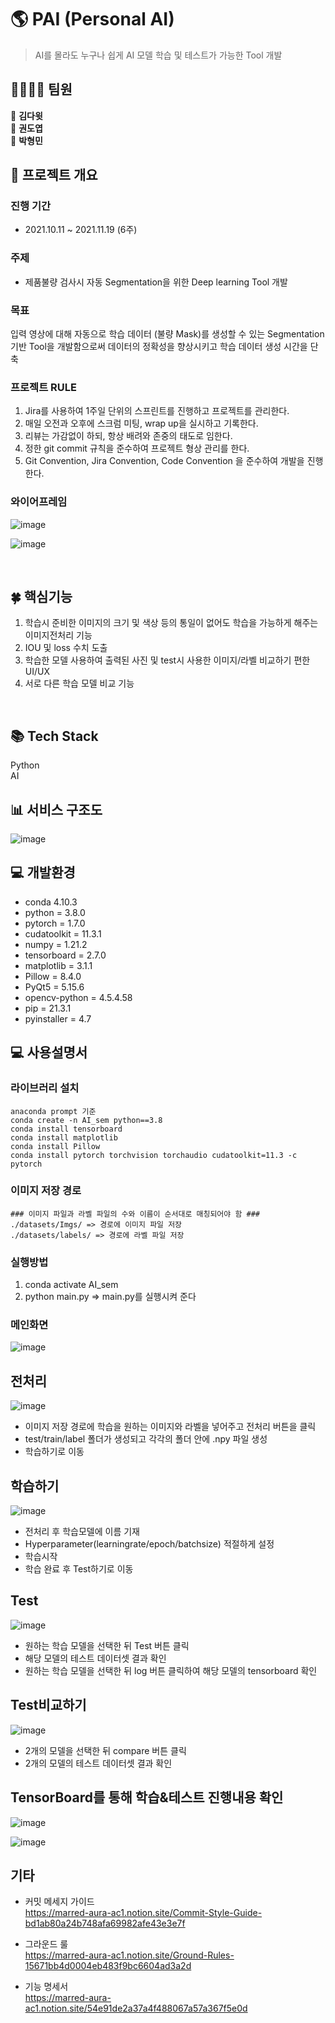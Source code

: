 # 🌎 PAI (Personal AI)


>   AI를 몰라도 누구나 쉽게 AI 모델 학습 및 테스트가 가능한 Tool 개발


## 👨‍👩‍👧‍👦 팀원
 💜 **김다윗**  
 💛 **권도엽**  
 💚 **박형민**  

## 🎥 프로젝트 개요
### 진행 기간
- 2021.10.11 ~ 2021.11.19 (6주)

### 주제
- 제품불량 검사시 자동 Segmentation을 위한 Deep learning Tool 개발

### 목표
입력 영상에 대해 자동으로 학습 데이터 (불량 Mask)를 생성할 수 있는 Segmentation 기반 Tool을 개발함으로써 데이터의 정확성을 향상시키고 학습 데이터 생성 시간을 단축


### 프로젝트 RULE
1. Jira를 사용하여 1주일 단위의 스프린트를 진행하고 프로젝트를 관리한다.
2. 매일 오전과 오후에 스크럼 미팅, wrap up을 실시하고 기록한다.
3. 리뷰는 가감없이 하되, 항상 배려와 존중의 태도로 임한다.
4. 정한 git commit 규칙을 준수하여 프로젝트 형상 관리를 한다.
5. Git Convention, Jira Convention, Code Convention 을 준수하여 개발을 진행한다.


### 와이어프레임
![image](https://lab.ssafy.com/s05-final/S05P31F004/uploads/9ff6eb77dbd8b9c033be747217a7222a/image.png)

![image](/uploads/8b0aebff5deda29a780b96b284f7c6dc/image.png)




<br>

## 🍀 핵심기능
 1) 학습시 준비한 이미지의 크기 및 색상 등의 통일이 없어도 학습을 가능하게 해주는 이미지전처리 기능
 2) IOU 및 loss 수치 도출 
 3) 학습한 모델 사용하여 출력된 사진 및 test시 사용한 이미지/라벨 비교하기 편한 UI/UX  
 4) 서로 다른 학습 모델 비교 기능

<br>

## 📚 Tech Stack
Python  
AI


## 📊 서비스 구조도
![image](/uploads/5dd7bf38d30a8242a5185e9d668ffd80/image.png)




## 💻 개발환경
- conda 4.10.3  
- python = 3.8.0  
- pytorch = 1.7.0  
- cudatoolkit = 11.3.1  
- numpy = 1.21.2  
- tensorboard = 2.7.0  
- matplotlib = 3.1.1  
- Pillow = 8.4.0  
- PyQt5 = 5.15.6  
- opencv-python = 4.5.4.58  
- pip = 21.3.1  
- pyinstaller = 4.7  


## 💻 사용설명서
### 라이브러리 설치
``` 
anaconda prompt 기준
conda create -n AI_sem python==3.8
conda install tensorboard 
conda install matplotlib
conda install Pillow
conda install pytorch torchvision torchaudio cudatoolkit=11.3 -c pytorch
```

### 이미지 저장 경로 
``` 
### 이미지 파일과 라벨 파일의 수와 이름이 순서대로 매칭되어야 함 ###
./datasets/Imgs/ => 경로에 이미지 파일 저장
./datasets/labels/ => 경로에 라벨 파일 저장
```

### 실행방법 
1. conda activate AI_sem
2. python main.py => main.py를 실행시켜 준다 

### 메인화면
![image](/uploads/30d85cc49d7b7a912a9274ba7d4cdb92/image.png)



## 전처리 
![image](/uploads/3d2bf4e9deefda1f1e67ff5c05935b0a/image.png)

- 이미지 저장 경로에 학습을 원하는 이미지와 라벨을 넣어주고 전처리 버튼을 클릭
- test/train/label 폴더가 생성되고 각각의 폴더 안에 .npy 파일 생성
- 학습하기로 이동  

 


## 학습하기  
![image](/uploads/76aa596a5fd21fff4e1a30081288a379/image.png)

- 전처리 후 학습모델에 이름 기재
- Hyperparameter(learningrate/epoch/batchsize) 적절하게 설정
- 학습시작 
- 학습 완료 후 Test하기로 이동  


  

## Test
![image](/uploads/9294cacd3511599f637b75a397a6331a/image.png)

- 원하는 학습 모델을 선택한 뒤 Test 버튼 클릭
- 해당 모델의 테스트 데이터셋 결과 확인
- 원하는 학습 모델을 선택한 뒤 log 버튼 클릭하여 해당 모델의 tensorboard 확인  


  

## Test비교하기
![image](/uploads/6fe9780918ef8457a0aaf9e30ed4637c/image.png)

- 2개의 모델을 선택한 뒤 compare 버튼 클릭
- 2개의 모델의 테스트 데이터셋 결과 확인  


 

## TensorBoard를 통해 학습&테스트 진행내용 확인  
![image](/uploads/3eede26f16a21b993b65de71e863b4b2/image.png)

![image](/uploads/aeb6aa890cfa8d2e549d1a7a2f28f403/image.png)



## 기타
- 커밋 메세지 가이드  
https://marred-aura-ac1.notion.site/Commit-Style-Guide-bd1ab80a24b748afa69982afe43e3e7f

- 그라운드 룰  
https://marred-aura-ac1.notion.site/Ground-Rules-15671bb4d0004eb483f9bc6604ad3a2d

- 기능 명세서  
https://marred-aura-ac1.notion.site/54e91de2a37a4f488067a57a367f5e0d


